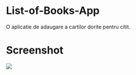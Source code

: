 # List-of-Books-App
O aplicatie de adaugare a cartilor dorite pentru citit.

# Screenshot
<img src="https://i.imgur.com/4v7W5nW.png"/>
